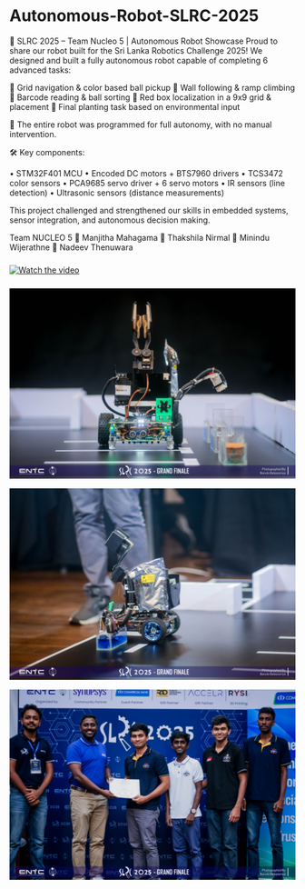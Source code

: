 # Autonomous-Robot-SLRC-2025
🚀 SLRC 2025 – Team Nucleo 5 | Autonomous Robot Showcase 
Proud to share our robot built for the Sri Lanka Robotics Challenge 2025!
We designed and built a fully autonomous robot capable of completing 6 advanced tasks:

🔸 Grid navigation & color based ball pickup
🔸 Wall following & ramp climbing
🔸 Barcode reading & ball sorting
🔸 Red box localization in a 9x9 grid & placement
🔸 Final planting task based on environmental input

🎯 The entire robot was programmed for full autonomy, with no manual intervention.

🛠️ Key components:

• STM32F401 MCU
• Encoded DC motors + BTS7960 drivers
• TCS3472 color sensors
• PCA9685 servo driver + 6 servo motors
• IR sensors (line detection)
• Ultrasonic sensors (distance measurements)

This project challenged and strengthened our skills in embedded systems, sensor integration, and autonomous decision making.

Team NUCLEO 5
🔹 Manjitha Mahagama
🔹 Thakshila Nirmal
🔹 Minindu Wijerathne
🔹 Nadeev Thenuwara
#####
[![Watch the video]([https://img.youtube.com/vi/9nkfAn1ZH9s/maxresdefault.jpg)](https://youtu.be/9nkfAn1ZH9s](https://youtu.be/4gBIOZLEmkE?si=PcPEaUMKO9EJdOfn))
#####

![image alt](https://github.com/BinethGeesara/Autonomous-Robot-SLRC-2025/blob/4842cfc784dcc02e9f140cdeff685e1812fac05c/490317173_1075838957913589_4994344122486557718_n%202.JPG)

![image alt](https://github.com/BinethGeesara/Autonomous-Robot-SLRC-2025/blob/4842cfc784dcc02e9f140cdeff685e1812fac05c/490292966_1075838934580258_6176114214731787442_n.JPG)

![image alt](https://github.com/BinethGeesara/Autonomous-Robot-SLRC-2025/blob/7199294cb2a777a0ec76595ca7a40faae1cb4424/490023257_1075843767913108_4952366928416341328_n.JPG)



